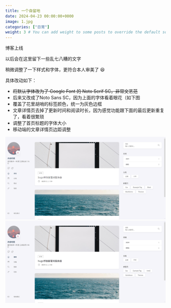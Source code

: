 ```yaml
---
title: 一个自留地
date: 2024-04-23 00:00:00+0000
image: 1.jpg
categories: ["日常"]
weight: 3 # You can add weight to some posts to override the default sorting (date descending)
---
```


博客上线

以后会在这里留下一些乱七八糟的文字

稍微调整了一下样式和字体，更符合本人审美了 😆

具体改动如下：

- ~~将默认字体改为了 Google Font 的 Noto Serif SC，非常文艺范~~
- 后来又改成了Noto Sans SC，因为上面的字体看着眼花（如下图
- 覆盖了花里胡哨的标签颜色，统一为灰色边框
- 文章详情页去掉了更新时间和阅读时长，因为感觉功能跟下面的最后更新重复了，看着很繁琐
- 调整了首页标题的字体大小
- 移动端的文章详情页边距调整

![Noto Serif SC](2.png)
![Noto Sans SC](1.png)

